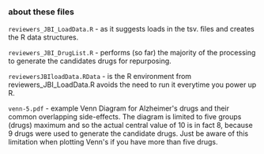 ### about these files
`reviewers_JBI_LoadData.R` - as it suggests loads in the tsv. files and creates the R data structures.

`reviewers_JBI_DrugList.R` - performs (so far) the majority of the processing to generate the candidates drugs for repurposing.

`reviewersJBIloadData.RData` - is the R environment from reviewers_JBI_LoadData.R avoids the need to run it everytime you power up R.

`venn-5.pdf` - example Venn Diagram for Alzheimer's drugs and their common overlapping side-effects. The diagram is limited to five groups (drugs) maximum and so the actual central value of 10 is in fact 8, because 9 drugs were used to generate the candidate drugs. Just be aware of this limitation when plotting Venn's if you have more than five drugs. 
